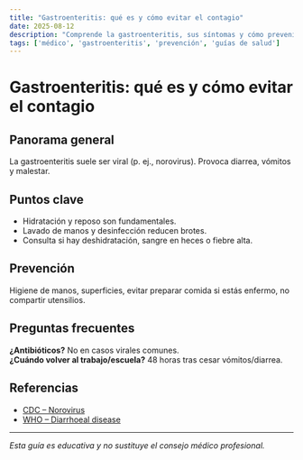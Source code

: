 ```yaml
---
title: "Gastroenteritis: qué es y cómo evitar el contagio"
date: 2025-08-12
description: "Comprende la gastroenteritis, sus síntomas y cómo prevenir la transmisión."
tags: ['médico', 'gastroenteritis', 'prevención', 'guías de salud']
---
```


# Gastroenteritis: qué es y cómo evitar el contagio

## Panorama general
La gastroenteritis suele ser viral (p. ej., norovirus). Provoca diarrea, vómitos y malestar.

## Puntos clave
- Hidratación y reposo son fundamentales.
- Lavado de manos y desinfección reducen brotes.
- Consulta si hay deshidratación, sangre en heces o fiebre alta.

## Prevención
Higiene de manos, superficies, evitar preparar comida si estás enfermo, no compartir utensilios.

## Preguntas frecuentes
**¿Antibióticos?** No en casos virales comunes.  
**¿Cuándo volver al trabajo/escuela?** 48 horas tras cesar vómitos/diarrea.


## Referencias
- [CDC – Norovirus](https://www.cdc.gov/norovirus/index.html)
- [WHO – Diarrhoeal disease](https://www.who.int/news-room/fact-sheets/detail/diarrhoeal-disease)

---

*Esta guía es educativa y no sustituye el consejo médico profesional.*
